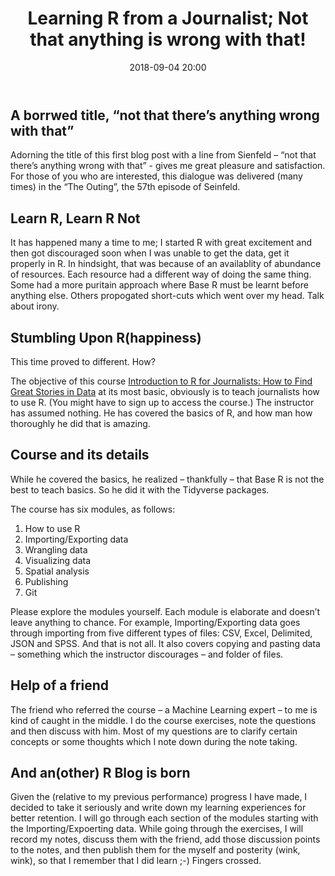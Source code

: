 ﻿---
title: "Learning R from a Journalist; Not that anything is wrong with that!"
layout: post
date: 2018-09-04 20:00
tag:
- Learning R
- Beginner
- Motivation
- Analytics
blog: true
star: false
---


## A borrwed title, “not that there’s anything wrong with that”

Adorning the title of this first blog post with a line from Sienfeld – “not that there’s anything wrong with that” - gives me great pleasure and satisfaction. For those of you who are interested, this dialogue was delivered (many times) in the “The Outing”, the 57th episode of Seinfeld.


## Learn R, Learn R Not

It has happened many a time to me; I started R with great excitement and then got discouraged soon when I was unable to get the data, get it properly in R. In hindsight, that was because of an availablity of abundance of resources. Each resource had a different way of doing the same thing. Some had a more puritain approach where Base R must be learnt before anything else. Others propogated short-cuts which went over my head. Talk about irony.


## Stumbling Upon R(happiness)

This time proved to different. How?

The objective of this course [Introduction to R for Journalists: How to Find Great Stories in Data](https://journalismcourses.org/RC0818.html) at its most basic, obviously is to teach journalists how to use R. (You might have to sign up to access the course.) The instructor has assumed nothing. He has covered the basics of R, and how man how thoroughly he did that is amazing.


## Course and its details

While he covered the basics, he realized – thankfully – that Base R is not the best to teach basics. So he did it with the Tidyverse packages.

The course has six modules, as follows:

1. How to use R
2. Importing/Exporting data
3. Wrangling data
4. Visualizing data
5. Spatial analysis
6. Publishing
7. Git

Please explore the modules yourself. Each module is elaborate and doesn’t leave anything to chance. For example, Importing/Exporting data goes through importing from five different types of files: CSV, Excel, Delimited, JSON and SPSS. And that is not all. It also covers copying and pasting data – something which the instructor discourages – and folder of files.


## Help of a friend

The friend who referred the course – a Machine Learning expert – to me is kind of caught in the middle. I do the course exercises, note the questions and then discuss with him. Most of my questions are to clarify certain concepts or some thoughts which I note down during the note taking.


## And an(other) R Blog is born

Given the (relative to my previous performance) progress I have made, I decided to take it seriously and write down my learning experiences for better retention. I will go through each section of the modules starting with the Importing/Expoerting data. While going through the exercises, I will record my notes, discuss them with the friend, add those discussion points to the notes, and then publish them for the myself and posterity (wink, wink), so that I remember that I did learn ;-) Fingers crossed.